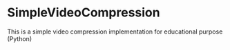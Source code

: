 # SimpleVideoCompression
This is a simple video compression implementation for educational purpose (Python)
